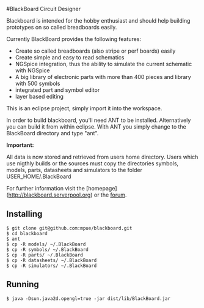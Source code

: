#BlackBoard Circuit Designer

Blackboard is intended for the hobby enthusiast and should help building prototypes on so called breadboards easily.

Currently BlackBoard provides the following features:

* Create so called breadboards (also stripe or perf boards) easily
* Create simple and easy to read schematics
* NGSpice integration, thus the ability to simulate the current schematic with NGSpice
* A big library of electronic parts with more than 400 pieces and library with 500 symbols 
* integrated part and symbol editor
* layer based editing

This is an eclipse project, simply import it into the workspace.

In order to build blackboard, you'll need ANT to be installed. Alternatively
you can build it from within eclipse. With ANT you simply change to the BlackBoard directory
and type "ant".
 
**Important:**

All data is now stored and retrieved from users home directory. Users which use nigthly builds 
or the sources must copy the directories symbols, models, parts, datasheets and simulators 
to the folder USER_HOME/.BlackBoard 
 
For further information visit the [homepage] (http://blackboard.serverpool.org) or the [forum](http://blackboard.serverpool.org/forum).

## Installing

    $ git clone git@github.com:mpue/blackboard.git
    $ cd blackboard
    $ ant 
    $ cp -R models/ ~/.BlackBoard
    $ cp -R symbols/ ~/.BlackBoard
    $ cp -R parts/ ~/.BlackBoard
    $ cp -R datasheets/ ~/.BlackBoard
    $ cp -R simulators/ ~/.BlackBoard

## Running

    $ java -Dsun.java2d.opengl=true -jar dist/lib/BlackBoard.jar
